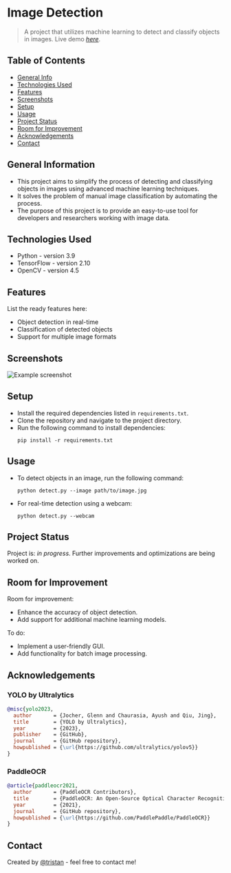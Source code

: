 # Image Detection

> A project that utilizes machine learning to detect and classify objects in images.
> Live demo [_here_](https://www.example.com). 

## Table of Contents

* [General Info](#general-information)
* [Technologies Used](#technologies-used)
* [Features](#features)
* [Screenshots](#screenshots)
* [Setup](#setup)
* [Usage](#usage)
* [Project Status](#project-status)
* [Room for Improvement](#room-for-improvement)
* [Acknowledgements](#acknowledgements)
* [Contact](#contact)

## General Information

- This project aims to simplify the process of detecting and classifying objects in images using advanced machine learning techniques.
- It solves the problem of manual image classification by automating the process.
- The purpose of this project is to provide an easy-to-use tool for developers and researchers working with image data.

## Technologies Used

- Python - version 3.9
- TensorFlow - version 2.10
- OpenCV - version 4.5

## Features

List the ready features here:

- Object detection in real-time
- Classification of detected objects
- Support for multiple image formats

## Screenshots

![Example screenshot](./img/screenshot.png)

<!-- Add actual screenshots of the project -->

## Setup

- Install the required dependencies listed in `requirements.txt`.
- Clone the repository and navigate to the project directory.
- Run the following command to install dependencies:
  ```
  pip install -r requirements.txt
  ```

## Usage

- To detect objects in an image, run the following command:
  ```
  python detect.py --image path/to/image.jpg
  ```
- For real-time detection using a webcam:
  ```
  python detect.py --webcam
  ```

## Project Status

Project is: _in progress_. Further improvements and optimizations are being worked on.

## Room for Improvement

Room for improvement:

- Enhance the accuracy of object detection.
- Add support for additional machine learning models.

To do:

- Implement a user-friendly GUI.
- Add functionality for batch image processing.

## Acknowledgements

### YOLO by Ultralytics

```bibtex
@misc{yolo2023,
  author       = {Jocher, Glenn and Chaurasia, Ayush and Qiu, Jing},
  title        = {YOLO by Ultralytics},
  year         = {2023},
  publisher    = {GitHub},
  journal      = {GitHub repository},
  howpublished = {\url{https://github.com/ultralytics/yolov5}}
}
```

### PaddleOCR

```bibtex
@article{paddleocr2021,
  author       = {PaddleOCR Contributors},
  title        = {PaddleOCR: An Open-Source Optical Character Recognition Tool Based on PaddlePaddle},
  year         = {2021},
  journal      = {GitHub repository},
  howpublished = {\url{https://github.com/PaddlePaddle/PaddleOCR}}
}
```

## Contact

Created by [@tristan](https://github.com/tristan296) - feel free to contact me!
